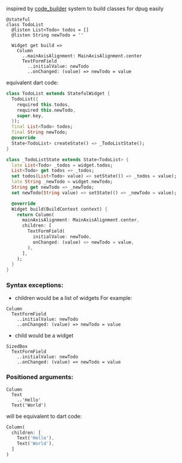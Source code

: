 inspired by [code_builder](https://github.com/dart-lang/tools/tree/main/pkgs/code_builder/lib) system to build classes for dpug easily

```dartpug
@stateful
class TodoList
  @listen List<Todo> todos = []
  @listen String newTodo = ''

  Widget get build =>
    Column
      ..mainAxisAlignment: MainAxisAlignment.center
      TextFormField
        ..initialValue: newTodo
        ..onChanged: (value) => newTodo = value
```

equivalent dart code:

```dart
class TodoList extends StatefulWidget {
  TodoList({
    required this.todos,
    required this.newTodo,
    super.key,
  });
  final List<Todo> todos;
  final String newTodo;
  @override
  State<TodoList> createState() => _TodoListState();
}

class _TodoListState extends State<TodoList> {
  late List<Todo> _todos = widget.todos;
  List<Todo> get todos => _todos;
  set todos(List<Todo> value) => setState(() => _todos = value);
  late String _newTodo = widget.newTodo;
  String get newTodo => _newTodo;
  set newTodo(String value) => setState(() => _newTodo = value);

  @override
  Widget build(BuildContext context) {
    return Column(
      mainAxisAlignment: MainAxisAlignment.center,
      children: [
        TextFormField(
          initialValue: newTodo,
          onChanged: (value) => newTodo = value,
        ),
      ],
    );
  }
}
```

### Syntax exceptions:

- children would be a list of widgets
  For example:

```dartpug
Column
  TextFormField
    ..initialValue: newTodo
    ..onChanged: (value) => newTodo = value
```

- child would be a widget

```dartpug
SizedBox
  TextFormField
    ..initialValue: newTodo
    ..onChanged: (value) => newTodo = value
```

### Positioned arguments:

```dartpug
Column
  Text
    ..'Hello'
  Text('World')
```

will be equivalent to dart code:

```dart
Column(
  children: [
    Text('Hello'),
    Text('World'),
  ]
)
```
